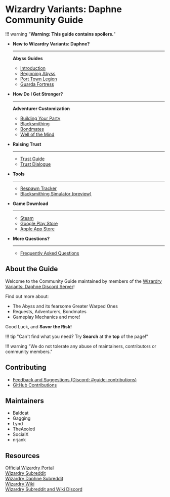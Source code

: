 # Wizardry Variants: Daphne Community Guide

!!! warning "**Warning: This guide contains spoilers.**"

<div class="grid cards" markdown>

-   __New to Wizardry Variants: Daphne?__

    ---

    **Abyss Guides**

    - [Introduction](./abyss-guides/0-introduction/index.md)
    - [Beginning Abyss](./abyss-guides/1-beginning-abyss/important-request-gwo.md)
    - [Port Town Legion](./abyss-guides/2-port-town-grand-legion/important-request-gwo.md)
    - [Guarda Fortress](./abyss-guides/3-guarda-fortress/important-request-gwo.md)


-   __How Do I Get Stronger?__

    ---

    **Adventurer Customization**

    - [Building Your Party](./adventurer-customization/party-construction.md)
    - [Blacksmithing](./adventurer-customization/blacksmithing/index.md)
    - [Bondmates](./adventurer-customization/bondmates/bondmates-quicklist.md)
    - [Well of the Mind](./adventurer-customization/well-of-the-mind.md)

-   __Raising Trust__

    ---

    - [Trust Guide](./mechanics/trust/trust.md)
    - [Trust Dialogue](./mechanics/trust/table.md)

-   __Tools__

    ---

    - [Respawn Tracker](./tools/tracker.md)
    - [Blacksmithing Simulator (preview)](./tools/blacksmith-simulator.md)

-   __Game Download__

    ---

    - [Steam](https://store.steampowered.com/app/2379740/Wizardry_Variants_Daphne/)
    - [Google Play Store](https://play.google.com/store/apps/details?id=jp.co.drecom.wizardry.daphne&hl=en_AU&pli=1)
    - [Apple App Store](https://apps.apple.com/au/app/wizardry-variants-daphne/id1663423521)

-   __More Questions?__

    ---

    - [Frequently Asked Questions](frequently-asked-questions.md)

</div>

## About the Guide

Welcome to the Community Guide maintained by members of the [Wizardry Variants: Daphne Discord Server](https://discord.gg/YjYmUCkBXK)!

Find out more about:

- The Abyss and its fearsome Greater Warped Ones
- Requests, Adventurers, Bondmates
- Gameplay Mechanics and more!

Good Luck, and **Savor the Risk!**

!!! tip "Can't find what you need? Try **Search** at the **top** of the page!"

!!! warning "We do not tolerate any abuse of maintainers, contributors or community members."

## Contributing

- [Feedback and Suggestions (Discord: #guide-contributions)](https://discord.com/channels/1296602475918524507/1310256313720377364)
- [GitHub Contributions](./CONTRIBUTING.md)


## Maintainers

- Baldcat
- Gagging
- Lynd
- TheAxolotl
- SocialX
- nrjank

## Resources

[Official Wizardry Portal](https://wizardry.info/en)  
[Wizardry Subreddit](https://www.reddit.com/r/wizardry/)  
[Wizardry Daphne Subreddit](https://www.reddit.com/r/WizardryDaphne/)  
[Wizardry Wiki](https://wizardry.wiki.gg/wiki/Wizardry_Wiki)  
[Wizardry Subreddit and Wiki Discord](https://discord.gg/cknNfGG7YC)
